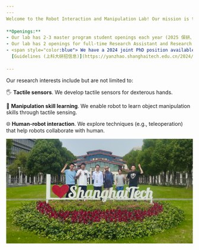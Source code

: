 ```yaml
---
---
Welcome to the Robot Interaction and Manipulation Lab! Our mission is to develop tactile sensing capabilities for humanoid robots.

**Openings:** 
- Our lab has 2-3 master program student openings each year (2025 保研、统考) [应聘 APPLY](https://l1l6pvkmmmw.feishu.cn/share/base/form/shrcnSqulK34HeHeSwWuzwVkxMd){: .button}.
- Our lab has 2 openings for full-time Research Assistant and Research Assistant Professor (or PostDoc) [应聘 APPLY](https://l1l6pvkmmmw.feishu.cn/share/base/form/shrcnSqulK34HeHeSwWuzwVkxMd){: .button}.
- <span style="color:blue"> We have a 2024 joint PhD position available with BIGAI (北京通用人工智能研究院), focusing on robot manipulation, teleoperation, and related areas (application deadline: May 29 2024). Feel free to contact us by email.  For application details, please refer to
  [Guidelines (上科大研招信息)](https://yanzhao.shanghaitech.edu.cn/2024/0428/c2420a1094332/page.htm)  </span>

---
```


Our research interests include but are not limited to:

🖐️ **Tactile sensors**. We develop tactile sensors for dexterous hands.

🧠 **Manipulation skill learning**. We enable robot to learn object manipulation skills through tactile sensing. 

🌐 **Human-robot interaction**. We explore techniques (e.g., teleoperation) that help robots collaborate with human. 



<p align="center">
  <img src="images/lab-photo.PNG">
</p>